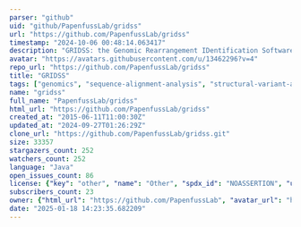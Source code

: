 ```yaml
---
parser: "github"
uid: "github/PapenfussLab/gridss"
url: "https://github.com/PapenfussLab/gridss"
timestamp: "2024-10-06 00:48:14.063417"
description: "GRIDSS: the Genomic Rearrangement IDentification Software Suite"
avatar: "https://avatars.githubusercontent.com/u/13462296?v=4"
repo_url: "https://github.com/PapenfussLab/gridss"
title: "GRIDSS"
tags: ["genomics", "sequence-alignment-analysis", "structural-variant-analysis", "genomics"]
name: "gridss"
full_name: "PapenfussLab/gridss"
html_url: "https://github.com/PapenfussLab/gridss"
created_at: "2015-06-11T11:00:30Z"
updated_at: "2024-09-27T01:26:29Z"
clone_url: "https://github.com/PapenfussLab/gridss.git"
size: 33357
stargazers_count: 252
watchers_count: 252
language: "Java"
open_issues_count: 86
license: {"key": "other", "name": "Other", "spdx_id": "NOASSERTION", "url": null, "node_id": "MDc6TGljZW5zZTA="}
subscribers_count: 23
owner: {"html_url": "https://github.com/PapenfussLab", "avatar_url": "https://avatars.githubusercontent.com/u/13462296?v=4", "login": "PapenfussLab", "type": "Organization"}
date: "2025-01-18 14:23:35.682209"
---
```

